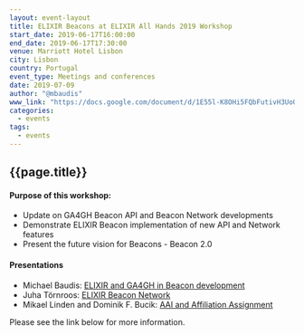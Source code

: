 ```yaml
---
layout: event-layout
title: ELIXIR Beacons at ELIXIR All Hands 2019 Workshop
start_date: 2019-06-17T16:00:00
end_date: 2019-06-17T17:30:00
venue: Marriott Hotel Lisbon
city: Lisbon
country: Portugal
event_type: Meetings and conferences
date: 2019-07-09
author: "@mbaudis"
www_link: "https://docs.google.com/document/d/1E55l-K8OHi5FQbFutivH3UoO7hkrGoG6qsBjr5rhDlk/edit#"
categories:
  - events
tags:
  - events
---
```


## {{page.title}}

#### Purpose of this workshop:

* Update on GA4GH Beacon API and Beacon Network developments
* Demonstrate ELIXIR Beacon implementation of new API and Network features
* Present the future vision for Beacons - Beacon 2.0

#### Presentations

* Michael Baudis: [ELIXIR and GA4GH in Beacon development](/assets/pdf/2019-06-17___Michael-Baudis__Beacon-session-ELIXIR-and-GA4GH__ELIXIR-Lisbon-2019.pdf)
* Juha Törnroos: [ELIXIR Beacon Network](/assets/pdf/2019-06-17___Juha-Törnroos__ELIXIR-Beacon-Network__Beacon-WS-slides.pdf)
* Mikael Linden and Dominik F. Bucik: [AAI and Affiliation Assignment](/assets/pdf/2019-06-17___Mikael-Linden__AAI-Manual-assignment-of-affiliation__Beacon-WS-slides.pdf)


Please see the link below for more information.

